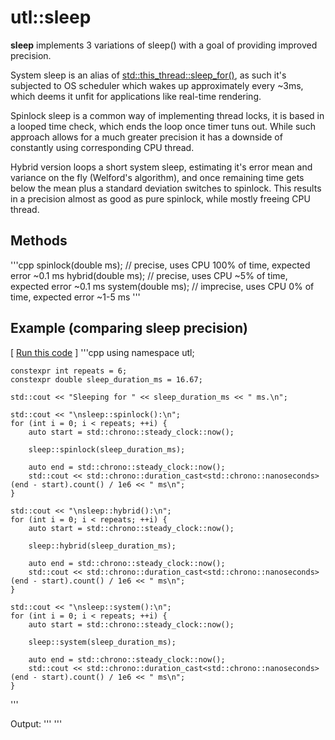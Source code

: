 # utl::sleep

**sleep** implements 3 variations of sleep() with a goal of providing improved precision.

System sleep is an alias of [std::this_thread::sleep_for()](CPPREF_LINK), as such it's subjected to OS scheduler which wakes up approximately every ~3ms, which deems it unfit for applications like real-time rendering.

Spinlock sleep is a common way of implementing thread locks, it is based in a looped time check, which ends the loop once timer tuns out. While such approach allows for a much greater precision it has a downside of constantly using corresponding CPU thread.

Hybrid version loops a short system sleep, estimating it's error mean and variance on the fly (Welford's algorithm), and once remaining time gets below the mean plus a standard deviation switches to spinlock. This results in a precision almost as good as pure spinlock, while mostly freeing CPU thread.

## Methods

'''cpp
spinlock(double ms); //   precise, uses CPU 100% of time, expected error ~0.1 ms
hybrid(double ms);   //   precise, uses CPU  ~5% of time, expected error ~0.1 ms
system(double ms);   // imprecise, uses CPU   0% of time, expected error ~1-5 ms
'''

## Example (comparing sleep precision)

[ [Run this code](GODBOLT_LINK) ]
'''cpp
	using namespace utl;

	constexpr int repeats = 6;
	constexpr double sleep_duration_ms = 16.67;

	std::cout << "Sleeping for " << sleep_duration_ms << " ms.\n";

	std::cout << "\nsleep::spinlock():\n";
	for (int i = 0; i < repeats; ++i) {
		auto start = std::chrono::steady_clock::now();

		sleep::spinlock(sleep_duration_ms);

		auto end = std::chrono::steady_clock::now();
		std::cout << std::chrono::duration_cast<std::chrono::nanoseconds>(end - start).count() / 1e6 << " ms\n";
	}

	std::cout << "\nsleep::hybrid():\n";
	for (int i = 0; i < repeats; ++i) {
		auto start = std::chrono::steady_clock::now();

		sleep::hybrid(sleep_duration_ms);

		auto end = std::chrono::steady_clock::now();
		std::cout << std::chrono::duration_cast<std::chrono::nanoseconds>(end - start).count() / 1e6 << " ms\n";
	}

	std::cout << "\nsleep::system():\n";
	for (int i = 0; i < repeats; ++i) {
		auto start = std::chrono::steady_clock::now();

		sleep::system(sleep_duration_ms);

		auto end = std::chrono::steady_clock::now();
		std::cout << std::chrono::duration_cast<std::chrono::nanoseconds>(end - start).count() / 1e6 << " ms\n";
	}
'''

Output:
'''
'''